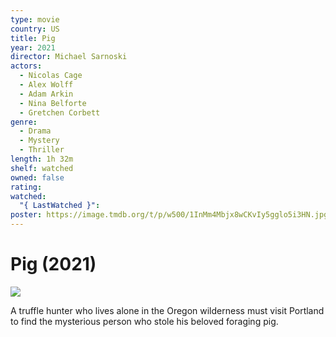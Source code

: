 ```yaml
---
type: movie
country: US
title: Pig
year: 2021
director: Michael Sarnoski
actors:
  - Nicolas Cage
  - Alex Wolff
  - Adam Arkin
  - Nina Belforte
  - Gretchen Corbett
genre:
  - Drama
  - Mystery
  - Thriller
length: 1h 32m
shelf: watched
owned: false
rating:
watched:
  "{ LastWatched }":
poster: https://image.tmdb.org/t/p/w500/1InMm4Mbjx8wCKvIy5gglo5i3HN.jpg
---
```


# Pig (2021)

![](https://image.tmdb.org/t/p/w500/1InMm4Mbjx8wCKvIy5gglo5i3HN.jpg)

A truffle hunter who lives alone in the Oregon wilderness must visit Portland to find the mysterious person who stole his beloved foraging pig.

